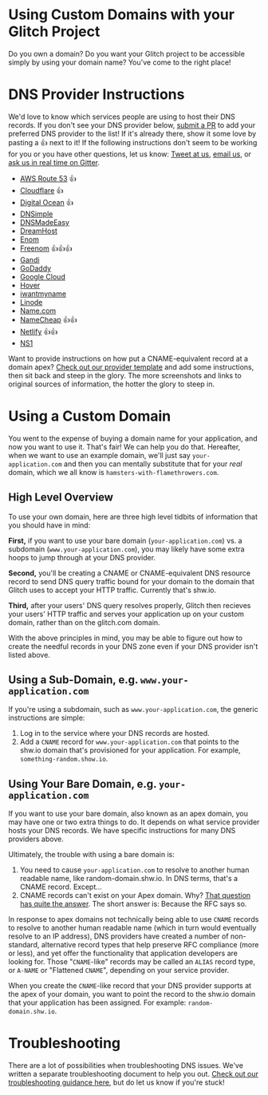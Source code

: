# Using Custom Domains with your Glitch Project

Do you own a domain? Do you want your Glitch project to be accessible simply by using your domain name? You've come to the right place!


# DNS Provider Instructions
We'd love to know which services people are using to host their DNS records. If you don't see your DNS provider below, [submit a PR](https://github.com/superfly/dns-help) to add your preferred DNS provider to the list! If it's already there, show it some love by pasting a 👍 next to it! If the following instructions don't seem to be working for you or you have other questions, let us know: [Tweet at us](https://twitter.com/flydotio), [email us](mailto:support@fly.io), or [ask us in real time on Gitter](https://gitter.im/superfly/fly).

- [AWS Route 53](providers/aws-route-53.md)  👍
- [Cloudflare](providers/cloudflare.md) 👍
- [Digital Ocean](digital-ocean.md) 👍
- [DNSimple](dnsimple.md)
- [DNSMadeEasy](dnsmadeeasy.md)
- [DreamHost](dreamhost.md)
- [Enom](enom.md)
- [Freenom](freenom.md) 👍👍👍
- [Gandi](gandi.md)
- [GoDaddy](godaddy.md)
- [Google Cloud](google-cloud.md)
- [Hover](hover.md)
- [iwantmyname](iwantmyname.md)
- [Linode](linode.md)
- [Name.com](name.md)
- [NameCheap](namecheap.md) 👍👍
- [Netlify](netlify.md) 👍👍
- [NS1](ns1.md)

Want to provide instructions on how put a CNAME-equivalent record at a domain apex? [Check out our provider template](providers/template-for-providers.md) and add some instructions, then sit back and steep in the glory. The more screenshots and links to original sources of information, the hotter the glory to steep in.


# Using a Custom Domain

You went to the expense of buying a domain name for your application, and now you want to use it. That's fair! We can help you do that. Hereafter, when we want to use an example domain, we'll just say `your-application.com` and then you can mentally substitute that for your _real_ domain, which we all know is `hamsters-with-flamethrowers.com`.

## High Level Overview

To use your own domain, here are three high level tidbits of information that you should have in mind:

**First,** if you want to use your bare domain (`your-application.com`) vs. a subdomain (`www.your-application.com`), you may likely have some extra hoops to jump through at your DNS provider.

**Second,** you'll be creating a CNAME or CNAME-equivalent DNS resource record to send DNS query traffic bound for your domain to the domain that Glitch uses to accept your HTTP traffic. Currently that's shw.io.

**Third,** after your users' DNS query resolves properly, Glitch then recieves your users' HTTP traffic and serves your application up on your custom domain, rather than on the glitch.com domain.

With the above principles in mind, you may be able to figure out how to create the needful records in your DNS zone even if your DNS provider isn't listed above.

## Using a Sub-Domain, e.g. `www.your-application.com`

If you're using a subdomain, such as `www.your-application.com`, the generic instructions are simple:

1. Log in to the service where your DNS records are hosted.
2. Add a `CNAME` record for `www.your-application.com` that points to the shw.io domain that's provisioned for your application. For example, `something-random.show.io`.

## Using Your Bare Domain, e.g. `your-application.com`

If you want to use your bare domain, also known as an apex domain, you may have one or two extra things to do. It depends on what service provider hosts your DNS records. We have specific instructions for many DNS providers above. 

Ultimately, the trouble with using a bare domain is:

1. You need to cause `your-application.com` to resolve to another human readable name, like random-domain.shw.io. In DNS terms, that's a CNAME record. Except...
2. CNAME records can't exist on your Apex domain. Why? [That question has quite the answer](https://serverfault.com/questions/613829/why-cant-a-cname-record-be-used-at-the-apex-aka-root-of-a-domain). The short answer is: Because the RFC says so.

In response to apex domains not technically being able to use `CNAME` records to resolve to another human readable name (which in turn would eventually resolve to an IP address), DNS providers have created a number of non-standard, alternative record types that help preserve RFC compliance (more or less), and yet offer the functionality that application developers are looking for. Those "`CNAME`-like" records may be called an `ALIAS` record type, or `A-NAME` or "Flattened `CNAME`", depending on your service provider.

When you create the `CNAME`-like record that your DNS provider supports at the apex of your domain, you want to point the record to the shw.io domain that your application has been assigned. For example: `random-domain.shw.io`.

# Troubleshooting
There are a lot of possibilities when troubleshooting DNS issues. We've written a separate troubleshooting document to help you out. [Check out our troubleshooting guidance here](./troubleshooting.md), but do let us know if you're stuck!
